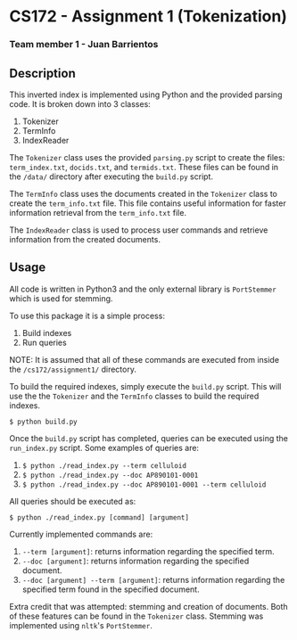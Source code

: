 # CS172 - Assignment 1 (Tokenization)

### Team member 1 - Juan Barrientos

## Description
This inverted index is implemented using Python and the provided parsing code. It is broken down
into 3 classes: 

1.  Tokenizer
2.  TermInfo
3.  IndexReader

The `Tokenizer` class uses the provided `parsing.py` script to create the files: `term_index.txt`, `docids.txt`, and `termids.txt`.
These files can be found in the `/data/` directory after executing the `build.py` script.

The `TermInfo` class uses the documents created in the `Tokenizer` class to create the `term_info.txt` file. 
This file contains useful information for faster information retrieval from the `term_info.txt` file.

The `IndexReader` class is used to process user commands and retrieve information from the created documents.

## Usage
All code is written in Python3 and the only external library is `PortStemmer` which is used for stemming.

To use this package it is a simple process:

1.  Build indexes
2.  Run queries

NOTE: It is assumed that all of these commands are executed from inside the `/cs172/assignment1/` directory.

To build the required indexes, simply execute the `build.py` script. This will use the the `Tokenizer` and the `TermInfo` classes to build the required indexes.

`$ python build.py`

Once the `build.py` script has completed, queries can be executed using the `run_index.py` script. Some examples of queries are:

1.  `$ python ./read_index.py --term celluloid`
2.  `$ python ./read_index.py --doc AP890101-0001`
3.  `$ python ./read_index.py --doc AP890101-0001 --term celluloid`

All queries should be executed as:

`$ python ./read_index.py [command] [argument]`

Currently implemented commands are:

1. `--term [argument]`: returns information regarding the specified term.
2. `--doc [argument]`: returns information regarding the specified document.
3. `--doc [argument] --term [argument]`: returns information regarding the specified term found in the specified document.

Extra credit that was attempted: stemming and creation of documents. Both of these features can be found in the `Tokenizer` class. Stemming was implemented using `nltk`'s `PortStemmer`.
